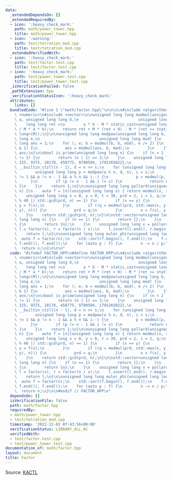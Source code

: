 ```yaml
---
data:
  _extendedDependsOn: []
  _extendedRequiredBy:
  - icon: ':heavy_check_mark:'
    path: math/power_tower.hpp
    title: math/power_tower.hpp
  - icon: ':warning:'
    path: test/tetration_mod.cpp
    title: test/tetration_mod.cpp
  _extendedVerifiedWith:
  - icon: ':heavy_check_mark:'
    path: test/factor.test.cpp
    title: test/factor.test.cpp
  - icon: ':heavy_check_mark:'
    path: test/power_tower.test.cpp
    title: test/power_tower.test.cpp
  _isVerificationFailed: false
  _pathExtension: hpp
  _verificationStatusIcon: ':heavy_check_mark:'
  attributes:
    links: []
  bundledCode: "#line 1 \"math/factor.hpp\"\n\n\n\n#include <algorithm>\n#include\
    \ <numeric>\n#include <vector>\n\nunsigned long long modmul(unsigned long long\
    \ a, unsigned long long b,\n                          unsigned long long M) {\n\
    \    long long ret =\n        a * b - M * static_cast<unsigned long long>(1.L\
    \ / M * a * b);\n    return ret + M * (ret < 0) - M * (ret >= static_cast<long\
    \ long>(M));\n}\n\nunsigned long long modpow(unsigned long long b, unsigned long\
    \ long e,\n                          unsigned long long mod) {\n    unsigned long\
    \ long ans = 1;\n    for (; e; b = modmul(b, b, mod), e /= 2) {\n        if (e\
    \ & 1) {\n            ans = modmul(ans, b, mod);\n        }\n    }\n    return\
    \ ans;\n}\n\nbool is_prime(unsigned long long n) {\n    if (n < 2 || n % 6 % 4\
    \ != 1) {\n        return (n | 1) == 3;\n    }\n    unsigned long long A[] = {2,\
    \ 325, 9375, 28178, 450775, 9780504, 1795265022},\n                       s =\
    \ __builtin_ctzll(n - 1), d = n >> s;\n    for (unsigned long long a : A) {\n\
    \        unsigned long long p = modpow(a % n, d, n), i = s;\n        while (p\
    \ != 1 && p != n - 1 && a % n && i--) {\n            p = modmul(p, p, n);\n  \
    \      }\n        if (p != n - 1 && i != s) {\n            return 0;\n       \
    \ }\n    }\n    return 1;\n}\n\nunsigned long long pollard(unsigned long long\
    \ n) {\n    auto f = [n](unsigned long long x) { return modmul(x, x, n) + 1; };\n\
    \    unsigned long long x = 0, y = 0, t = 30, prd = 2, i = 1, q;\n    while (t++\
    \ % 40 || std::gcd(prd, n) == 1) {\n        if (x == y) {\n            x = ++i,\
    \ y = f(x);\n        }\n        if ((q = modmul(prd, std::max(x, y) - std::min(x,\
    \ y), n))) {\n            prd = q;\n        }\n        x = f(x), y = f(f(y));\n\
    \    }\n    return std::gcd(prd, n);\n}\n\nstd::vector<unsigned long long> factor(unsigned\
    \ long long n) {\n    if (n == 1) {\n        return {};\n    }\n    if (is_prime(n))\
    \ {\n        return {n};\n    }\n    unsigned long long x = pollard(n);\n    auto\
    \ l = factor(x), r = factor(n / x);\n    l.insert(l.end(), r.begin(), r.end());\n\
    \    return l;\n}\n\nunsigned long long euler_phi(unsigned long long n) {\n  \
    \  auto f = factor(n);\n    std::sort(f.begin(), f.end());\n    f.erase(std::unique(f.begin(),\
    \ f.end()), f.end());\n    for (auto p : f) {\n        n -= n / p;\n    }\n  \
    \  return n;\n}\n\n\n"
  code: "#ifndef FACTOR_HPP\n#define FACTOR_HPP\n\n#include <algorithm>\n#include\
    \ <numeric>\n#include <vector>\n\nunsigned long long modmul(unsigned long long\
    \ a, unsigned long long b,\n                          unsigned long long M) {\n\
    \    long long ret =\n        a * b - M * static_cast<unsigned long long>(1.L\
    \ / M * a * b);\n    return ret + M * (ret < 0) - M * (ret >= static_cast<long\
    \ long>(M));\n}\n\nunsigned long long modpow(unsigned long long b, unsigned long\
    \ long e,\n                          unsigned long long mod) {\n    unsigned long\
    \ long ans = 1;\n    for (; e; b = modmul(b, b, mod), e /= 2) {\n        if (e\
    \ & 1) {\n            ans = modmul(ans, b, mod);\n        }\n    }\n    return\
    \ ans;\n}\n\nbool is_prime(unsigned long long n) {\n    if (n < 2 || n % 6 % 4\
    \ != 1) {\n        return (n | 1) == 3;\n    }\n    unsigned long long A[] = {2,\
    \ 325, 9375, 28178, 450775, 9780504, 1795265022},\n                       s =\
    \ __builtin_ctzll(n - 1), d = n >> s;\n    for (unsigned long long a : A) {\n\
    \        unsigned long long p = modpow(a % n, d, n), i = s;\n        while (p\
    \ != 1 && p != n - 1 && a % n && i--) {\n            p = modmul(p, p, n);\n  \
    \      }\n        if (p != n - 1 && i != s) {\n            return 0;\n       \
    \ }\n    }\n    return 1;\n}\n\nunsigned long long pollard(unsigned long long\
    \ n) {\n    auto f = [n](unsigned long long x) { return modmul(x, x, n) + 1; };\n\
    \    unsigned long long x = 0, y = 0, t = 30, prd = 2, i = 1, q;\n    while (t++\
    \ % 40 || std::gcd(prd, n) == 1) {\n        if (x == y) {\n            x = ++i,\
    \ y = f(x);\n        }\n        if ((q = modmul(prd, std::max(x, y) - std::min(x,\
    \ y), n))) {\n            prd = q;\n        }\n        x = f(x), y = f(f(y));\n\
    \    }\n    return std::gcd(prd, n);\n}\n\nstd::vector<unsigned long long> factor(unsigned\
    \ long long n) {\n    if (n == 1) {\n        return {};\n    }\n    if (is_prime(n))\
    \ {\n        return {n};\n    }\n    unsigned long long x = pollard(n);\n    auto\
    \ l = factor(x), r = factor(n / x);\n    l.insert(l.end(), r.begin(), r.end());\n\
    \    return l;\n}\n\nunsigned long long euler_phi(unsigned long long n) {\n  \
    \  auto f = factor(n);\n    std::sort(f.begin(), f.end());\n    f.erase(std::unique(f.begin(),\
    \ f.end()), f.end());\n    for (auto p : f) {\n        n -= n / p;\n    }\n  \
    \  return n;\n}\n\n#endif // FACTOR_HPP\n"
  dependsOn: []
  isVerificationFile: false
  path: math/factor.hpp
  requiredBy:
  - math/power_tower.hpp
  - test/tetration_mod.cpp
  timestamp: '2022-12-02 07:43:56+00:00'
  verificationStatus: LIBRARY_ALL_AC
  verifiedWith:
  - test/factor.test.cpp
  - test/power_tower.test.cpp
documentation_of: math/factor.hpp
layout: document
title: Factor
---
```


Source: [KACTL](https://github.com/kth-competitive-programming/kactl/tree/main/content/number-theory)
